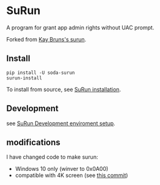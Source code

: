 # SuRun

A program for grant app admin rights without UAC prompt.

Forked from [Kay Bruns's surun][1].

## Install
```
pip install -U soda-surun
surun-install
```

To install from source, see [SuRun installation][install].

## Development

see [SuRun Development enviroment setup][dev].

## modifications

I have changed code to make surun:
- Windows 10 only (winver to 0x0A00)
- compatible with 4K screen (see [this commit][4k-commit])

[or]: https://surun-docs.web.app/post/original_readme/
[4k-commit]: https://github.com/soda92/surun/commit/bad6e31f13f115a65a314c6615c8d585eb1bb325
[1]: https://kay-bruns.de/wp/software/surun/

[install]: https://surun-docs.web.app/post/surun-installation/
[dev]: https://surun-docs.web.app/post/environment/
